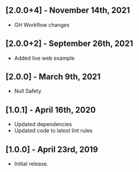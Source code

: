 ## [2.0.0+4] - November 14th, 2021

* GH Workflow changes


## [2.0.0+2] - September 26th, 2021

* Added live web example


## [2.0.0] - March 9th, 2021

* Null Safety


## [1.0.1] - April 16th, 2020

* Updated dependencies
* Updated code to latest lint rules


## [1.0.0] - April 23rd, 2019

* Initial release.
